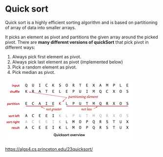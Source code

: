 # Quick sort

Quick sort is a highly efficient sorting algorithm and is based on partitioning of array of data into smaller arrays.

It picks an element as pivot and partitions the given array around the picked pivot. 
There are **many different versions of quickSort** that pick pivot in different ways:

1. Always pick first element as pivot.
1. Always pick last element as pivot (implemented below)
1. Pick a random element as pivot.
1. Pick median as pivot.

![Quick Sort overview](./images/quicksort.png)

https://algs4.cs.princeton.edu/23quicksort/
